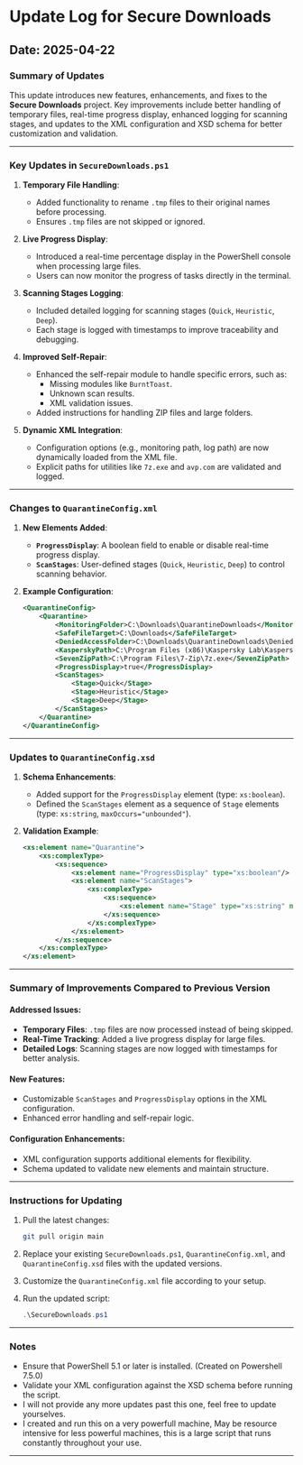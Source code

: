 # Update Log for Secure Downloads

## Date: 2025-04-22

### Summary of Updates
This update introduces new features, enhancements, and fixes to the **Secure Downloads** project. Key improvements include better handling of temporary files, real-time progress display, enhanced logging for scanning stages, and updates to the XML configuration and XSD schema for better customization and validation.

---

### Key Updates in `SecureDownloads.ps1`
1. **Temporary File Handling**:
   - Added functionality to rename `.tmp` files to their original names before processing.
   - Ensures `.tmp` files are not skipped or ignored.

2. **Live Progress Display**:
   - Introduced a real-time percentage display in the PowerShell console when processing large files.
   - Users can now monitor the progress of tasks directly in the terminal.

3. **Scanning Stages Logging**:
   - Included detailed logging for scanning stages (`Quick`, `Heuristic`, `Deep`).
   - Each stage is logged with timestamps to improve traceability and debugging.

4. **Improved Self-Repair**:
   - Enhanced the self-repair module to handle specific errors, such as:
     - Missing modules like `BurntToast`.
     - Unknown scan results.
     - XML validation issues.
   - Added instructions for handling ZIP files and large folders.

5. **Dynamic XML Integration**:
   - Configuration options (e.g., monitoring path, log path) are now dynamically loaded from the XML file.
   - Explicit paths for utilities like `7z.exe` and `avp.com` are validated and logged.

---

### Changes to `QuarantineConfig.xml`
1. **New Elements Added**:
   - **`ProgressDisplay`**: A boolean field to enable or disable real-time progress display.
   - **`ScanStages`**: User-defined stages (`Quick`, `Heuristic`, `Deep`) to control scanning behavior.

2. **Example Configuration**:
   ```xml
   <QuarantineConfig>
       <Quarantine>
           <MonitoringFolder>C:\Downloads\QuarantineDownloads</MonitoringFolder>
           <SafeFileTarget>C:\Downloads</SafeFileTarget>
           <DeniedAccessFolder>C:\Downloads\QuarantineDownloads\DeniedAccess</DeniedAccessFolder>
           <KasperskyPath>C:\Program Files (x86)\Kaspersky Lab\Kaspersky 21.20\avp.com</KasperskyPath>
           <SevenZipPath>C:\Program Files\7-Zip\7z.exe</SevenZipPath>
           <ProgressDisplay>true</ProgressDisplay>
           <ScanStages>
               <Stage>Quick</Stage>
               <Stage>Heuristic</Stage>
               <Stage>Deep</Stage>
           </ScanStages>
       </Quarantine>
   </QuarantineConfig>
   ```

---

### Updates to `QuarantineConfig.xsd`
1. **Schema Enhancements**:
   - Added support for the `ProgressDisplay` element (type: `xs:boolean`).
   - Defined the `ScanStages` element as a sequence of `Stage` elements (type: `xs:string`, `maxOccurs="unbounded"`).

2. **Validation Example**:
   ```xml
   <xs:element name="Quarantine">
       <xs:complexType>
           <xs:sequence>
               <xs:element name="ProgressDisplay" type="xs:boolean"/>
               <xs:element name="ScanStages">
                   <xs:complexType>
                       <xs:sequence>
                           <xs:element name="Stage" type="xs:string" maxOccurs="unbounded"/>
                       </xs:sequence>
                   </xs:complexType>
               </xs:element>
           </xs:sequence>
       </xs:complexType>
   </xs:element>
   ```

---

### Summary of Improvements Compared to Previous Version
#### Addressed Issues:
- **Temporary Files**: `.tmp` files are now processed instead of being skipped.
- **Real-Time Tracking**: Added a live progress display for large files.
- **Detailed Logs**: Scanning stages are now logged with timestamps for better analysis.

#### New Features:
- Customizable `ScanStages` and `ProgressDisplay` options in the XML configuration.
- Enhanced error handling and self-repair logic.

#### Configuration Enhancements:
- XML configuration supports additional elements for flexibility.
- Schema updated to validate new elements and maintain structure.

---

### Instructions for Updating
1. Pull the latest changes:
   ```bash
   git pull origin main
   ```

2. Replace your existing `SecureDownloads.ps1`, `QuarantineConfig.xml`, and `QuarantineConfig.xsd` files with the updated versions.

3. Customize the `QuarantineConfig.xml` file according to your setup.

4. Run the updated script:
   ```powershell
   .\SecureDownloads.ps1
   ```

---

### Notes
- Ensure that PowerShell 5.1 or later is installed. (Created on Powershell 7.5.0)
- Validate your XML configuration against the XSD schema before running the script.
- I will not provide any more updates past this one, feel free to update yourselves.
- I created and run this on a very powerfull machine, May be resource intensive for less powerful machines, this is a large script that runs constantly throughout your use.

---
